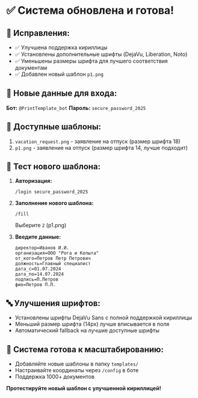 # ✅ Система обновлена и готова!

## 🔧 **Исправления:**
- ✅ Улучшена поддержка кириллицы
- ✅ Установлены дополнительные шрифты (DejaVu, Liberation, Noto)
- ✅ Уменьшены размеры шрифта для лучшего соответствия документам
- ✅ Добавлен новый шаблон `p1.png`

## 📱 **Новые данные для входа:**
**Бот:** `@PrintTemplate_bot`
**Пароль:** `secure_password_2025`

## 🎯 **Доступные шаблоны:**
1. `vacation_request.png` - заявление на отпуск (размер шрифта 18)
2. `p1.png` - заявление на отпуск (размер шрифта 14, лучше подходит)

## 📝 **Тест нового шаблона:**

1. **Авторизация:**
   ```
   /login secure_password_2025
   ```

2. **Заполнение нового шаблона:**
   ```
   /fill
   ```
   Выберите `2` (p1.png)

3. **Введите данные:**
   ```
   директор=Иванов И.И.
   организация=ООО "Рога и Копыта"
   от_кого=Петров Петр Петрович
   должность=Главный специалист
   дата_с=01.07.2024
   дата_по=14.07.2024
   подпись=П.Петров
   фио=Петров П.П.
   ```

## 🔤 **Улучшения шрифтов:**
- Установлены шрифты DejaVu Sans с полной поддержкой кириллицы
- Меньший размер шрифта (14px) лучше вписывается в поля
- Автоматический fallback на лучшие доступные шрифты

## 🚀 **Система готова к масштабированию:**
- Добавляйте новые шаблоны в папку `templates/`
- Настраивайте координаты через `/config` в боте
- Поддержка 1000+ документов

**Протестируйте новый шаблон с улучшенной кириллицей!**